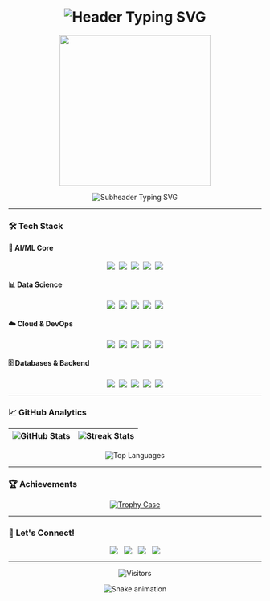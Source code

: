 <h1 align="center">
  <img src="https://readme-typing-svg.demolab.com?font=Fira+Code&weight=600&size=26&duration=4000&pause=1000&color=20C997&center=true&vCenter=true&width=800&lines=👋+Hi+there!+I'm+Aditya+%7C+AI%2FML+Engineer;🚀+Building+Intelligent+Systems+with+Generative+AI;⚡+MLOps+%7C+Cloud+Architecture+%7C+Full+Cycle+Development" alt="Header Typing SVG" />
</h1>

<div align="center">
  <img src="https://media2.giphy.com/media/v1.Y2lkPTc5MGI3NjExdWR3Nm13NXk0cW5remJkaHcyNGN1ZnZud3kzYXE2b3N5cm12ZG9zayZlcD12MV9pbnRlcm5hbF9naWZfYnlfaWQmY3Q9Zw/8m7nAJTYvzNUh54HQm/giphy.gif" width="300" />
  <br/>
  
  <p align="center">
    <img src="https://readme-typing-svg.demolab.com?font=Fira+Code&size=20&duration=3000&pause=1000&color=20C997&center=true&vCenter=true&width=600&lines=From+Concept+to+Production+%7C+End-to-End+ML+Solutions;Turning+Data+into+Decision+Making+Power;Innovating+with+Deep+Learning+%26+Generative+Models" alt="Subheader Typing SVG" />
  </p>
</div>

---

### 🛠️ Tech Stack

#### 🤖 **AI/ML Core**
<div align="center" style="display: flex; flex-wrap: wrap; gap: 8px; justify-content: center">
  <img src="https://img.shields.io/badge/TensorFlow-FF6F00?style=flat-square&logo=tensorflow&logoColor=white&logoWidth=20" />
  <img src="https://img.shields.io/badge/Keras-D00000?style=flat-square&logo=keras&logoColor=white&logoWidth=20" />
  <img src="https://img.shields.io/badge/PyTorch-EE4C2C?style=flat-square&logo=pytorch&logoColor=white&logoWidth=20" />
  <img src="https://img.shields.io/badge/OpenCV-5C3EE8?style=flat-square&logo=opencv&logoColor=white&logoWidth=20" />
  <img src="https://img.shields.io/badge/Scikit_Learn-F7931E?style=flat-square&logo=scikit-learn&logoColor=white&logoWidth=20" />
</div>

#### 📊 **Data Science**
<div align="center" style="display: flex; flex-wrap: wrap; gap: 8px; justify-content: center">
  <img src="https://img.shields.io/badge/Pandas-150458?style=flat-square&logo=pandas&logoColor=white&logoWidth=20" />
  <img src="https://img.shields.io/badge/NumPy-013243?style=flat-square&logo=numpy&logoColor=white&logoWidth=20" />
  <img src="https://img.shields.io/badge/Matplotlib-11557C?style=flat-square&logo=matplotlib&logoColor=white&logoWidth=20" />
  <img src="https://img.shields.io/badge/Plotly-3F4F75?style=flat-square&logo=plotly&logoColor=white&logoWidth=20" />
  <img src="https://img.shields.io/badge/SciPy-8CAAE6?style=flat-square&logo=scipy&logoColor=white&logoWidth=20" />
</div>

#### ☁️ **Cloud & DevOps**
<div align="center" style="display: flex; flex-wrap: wrap; gap: 8px; justify-content: center">
  <img src="https://img.shields.io/badge/AWS-232F3E?style=flat-square&logo=amazonaws&logoColor=white&logoWidth=20" />
  <img src="https://img.shields.io/badge/Azure-0078D4?style=flat-square&logo=microsoftazure&logoColor=white&logoWidth=20" />
  <img src="https://img.shields.io/badge/Docker-2496ED?style=flat-square&logo=docker&logoColor=white&logoWidth=20" />
  <img src="https://img.shields.io/badge/Kubernetes-326CE5?style=flat-square&logo=kubernetes&logoColor=white&logoWidth=20" />
  <img src="https://img.shields.io/badge/GitHub_Actions-2088FF?style=flat-square&logo=githubactions&logoColor=white&logoWidth=20" />
</div>

#### 🗄️ **Databases & Backend**
<div align="center" style="display: flex; flex-wrap: wrap; gap: 8px; justify-content: center">
  <img src="https://img.shields.io/badge/MySQL-4479A1?style=flat-square&logo=mysql&logoColor=white&logoWidth=20" />
  <img src="https://img.shields.io/badge/MongoDB-47A248?style=flat-square&logo=mongodb&logoColor=white&logoWidth=20" />
  <img src="https://img.shields.io/badge/PostgreSQL-4169E1?style=flat-square&logo=postgresql&logoColor=white&logoWidth=20" />
  <img src="https://img.shields.io/badge/Flask-000000?style=flat-square&logo=flask&logoColor=white&logoWidth=20" />
  <img src="https://img.shields.io/badge/Node.js-339933?style=flat-square&logo=nodedotjs&logoColor=white&logoWidth=20" />
</div>

---

### 📈 GitHub Analytics

<div align="center">

| ![GitHub Stats](https://github-readme-stats.vercel.app/api?username=Adityapratapsingh28&show_icons=true&theme=radical&hide_border=true&include_all_commits=true) | ![Streak Stats](https://github-readme-streak-stats.herokuapp.com/?user=Adityapratapsingh28&theme=radical&hide_border=true) |
|----------------------------------------------------------------------------------------------------|----------------------------------------------------------------------------------------------------------------------------|

</div>

<div align="center">
  
![Top Languages](https://github-readme-stats.vercel.app/api/top-langs/?username=Adityapratapsingh28&layout=compact&theme=radical&hide_border=true)

</div>

---

### 🏆 Achievements

<div align="center">
  
[![Trophy Case](https://github-profile-trophy.vercel.app/?username=Adityapratapsingh28&theme=onedark&no-frame=true&row=2&column=4)](https://github.com/ryo-ma/github-profile-trophy)

</div>

---

### 🤝 **Let's Connect!**

<div align="center" style="display: flex; gap: 12px; justify-content: center">
  <a href="mailto:adityapratapsingh2803@gmail.com">
    <img src="https://img.shields.io/badge/Email-EA4335?style=flat-square&logo=gmail&logoColor=white" />
  </a>
  <a href="https://www.linkedin.com/in/aditya-singhpratapsingh8a4a62287/">
    <img src="https://img.shields.io/badge/LinkedIn-0A66C2?style=flat-square&logo=linkedin&logoColor=white" />
  </a>
  <a href="https://x.com/bellaonsky">
    <img src="https://img.shields.io/badge/X-000000?style=flat-square&logo=x&logoColor=white" />
  </a>
  <a href="https://www.youtube.com/@Aditya-hb8eo">
    <img src="https://img.shields.io/badge/YouTube-FF0000?style=flat-square&logo=youtube&logoColor=white" />
  </a>
</div>

---

<div align="center">
  
![Visitors](https://visitor-badge.laobi.icu/badge?page_id=Adityapratapsingh28.Adityapratapsingh28)
  
</div>


</div>

<div align="center">
  <img src="![image](https://github.com/user-attachments/assets/af6d7fc3-84fc-4fb0-8dfe-7fc1d778baf2)
" alt="Snake animation" />
</div>

